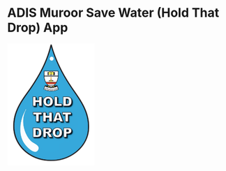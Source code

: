 # ADIS Muroor Save Water (Hold That Drop) App

<img src="https://github.com/adisSWteam/SaveWaterApp/blob/master/assets/images/waterdrop.png?raw=true" width="200" alt="ADISSaveWaterApp_Logo">
